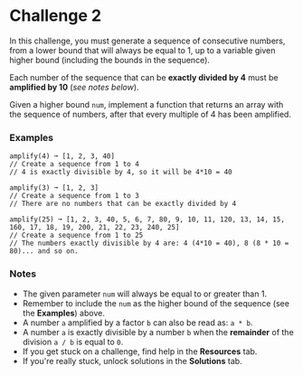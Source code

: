 # Challenge 2
In this challenge, you must generate a sequence of consecutive numbers, from a lower bound that will always be equal to 1, up to a variable given higher bound (including the bounds in the sequence).

Each number of the sequence that can be **exactly divided by 4** must be **amplified by 10** (_see notes below_).

Given a higher bound `num`, implement a function that returns an array with the sequence of numbers, after that every multiple of 4 has been amplified.

### Examples

    amplify(4) ➞ [1, 2, 3, 40]
    // Create a sequence from 1 to 4
    // 4 is exactly divisible by 4, so it will be 4*10 = 40
    
    amplify(3) ➞ [1, 2, 3]
    // Create a sequence from 1 to 3
    // There are no numbers that can be exactly divided by 4
    
    amplify(25) ➞ [1, 2, 3, 40, 5, 6, 7, 80, 9, 10, 11, 120, 13, 14, 15, 160, 17, 18, 19, 200, 21, 22, 23, 240, 25]
    // Create a sequence from 1 to 25
    // The numbers exactly divisible by 4 are: 4 (4*10 = 40), 8 (8 * 10 = 80)... and so on.

### Notes

*   The given parameter `num` will always be equal to or greater than 1.
*   Remember to include the `num` as the higher bound of the sequence (see the **Examples**) above.
*   A number `a` amplified by a factor `b` can also be read as: `a * b`.
*   A number `a` is exactly divisible by a number `b` when the **remainder** of the division `a / b` is equal to `0`.
*   If you get stuck on a challenge, find help in the **Resources** tab.
*   If you're really stuck, unlock solutions in the **Solutions** tab.